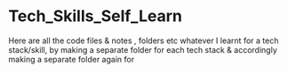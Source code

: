 # Tech_Skills_Self_Learn
Here are all the code files & notes , folders etc whatever I learnt for a tech stack/skill, by making a separate folder for each tech stack & accordingly making a separate folder again for 
